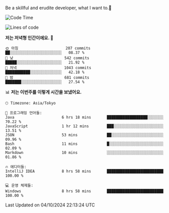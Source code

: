 Be a skillful and erudite developer, what I want to.👶

<!--START_SECTION:waka-->
![Code Time](http://img.shields.io/badge/Code%20Time-1%2C304%20hrs%2044%20mins-blue)

![Lines of code](https://img.shields.io/badge/%EC%A0%80%EB%8A%94%20%EC%97%AC%ED%83%9C%EA%B9%8C%EC%A7%80%20-880.5%20thousand%20%EC%A4%84%EC%9D%98%20%EC%BD%94%EB%93%9C%EB%A5%BC%20%EC%9E%91%EC%84%B1%ED%96%88%EC%96%B4%EC%9A%94.-blue)

**저는 저녁형 인간이에요. 🦉** 

```text
🌞 아침                     207 commits         ██░░░░░░░░░░░░░░░░░░░░░░░   08.37 % 
🌆 낮　                     542 commits         █████░░░░░░░░░░░░░░░░░░░░   21.92 % 
🌃 저녁                     1043 commits        ███████████░░░░░░░░░░░░░░   42.18 % 
🌙 밤　                     681 commits         ███████░░░░░░░░░░░░░░░░░░   27.54 % 
```


📊 **저는 이번주를 이렇게 시간을 보냈어요.** 

```text
🕑︎ Timezone: Asia/Tokyo

💬 프로그래밍 언어들: 
Java                     6 hrs 18 mins       ██████████████████░░░░░░░   70.22 % 
JavaScript               1 hr 12 mins        ███░░░░░░░░░░░░░░░░░░░░░░   13.51 % 
JSON                     53 mins             ██░░░░░░░░░░░░░░░░░░░░░░░   09.96 % 
Bash                     11 mins             █░░░░░░░░░░░░░░░░░░░░░░░░   02.09 % 
Markdown                 10 mins             ░░░░░░░░░░░░░░░░░░░░░░░░░   01.86 % 

🔥 에디터들: 
IntelliJ IDEA            8 hrs 58 mins       █████████████████████████   100.00 % 

💻 운영 체제들: 
Windows                  8 hrs 58 mins       █████████████████████████   100.00 % 
```


 Last Updated on 04/10/2024 22:13:24 UTC
<!--END_SECTION:waka-->
